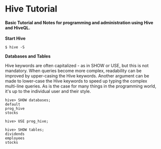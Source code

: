 # Hive Tutorial

#### Basic Tutorial and Notes for programming and administration using Hive and HiveQL.

**Start Hive**

	$ hive -S

**Databases and Tables**

Hive keywords are often capitalized - as in SHOW or USE, but this is not mandatory. When queries become more complex, readability can be improved by upper-casing the Hive keywords. Another argument can be made to lower-case the Hive keywords to speed up typing the complex multi-line queries. As is the case for many things in the programming world, it's up to the individual user and their style.

	hive> SHOW databases;
	default
	prog_hive
	stocks
	
	hive> USE prog_hive;
	
	hive> SHOW tables;
	dividends
	employees
	stocks











